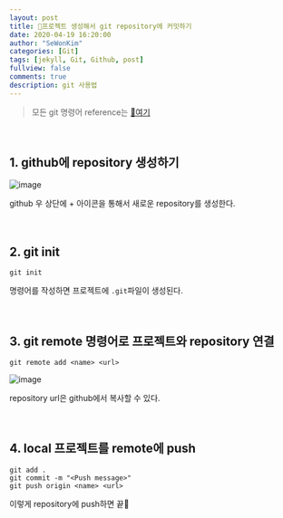 ```yaml
---
layout: post
title: 🍴프로젝트 생성해서 git repository에 커밋하기 
date: 2020-04-19 16:20:00
author: "SeWonKim"
categories: [Git]
tags: [jekyll, Git, Github, post]
fullview: false
comments: true
description: git 사용법
---
```


> 모든 git 명령어 reference는 [📑여기](https://git-scm.com/docs)


　

## 1. github에 repository 생성하기

![image](https://user-images.githubusercontent.com/30452963/79682437-3e7a6700-825d-11ea-83f7-7b0c57a04ba8.png)

github 우 상단에 + 아이콘을 통해서 새로운 repository를 생성한다.


　

## 2. git init

```
git init
```
명령어를 작성하면 프로젝트에 `.git`파일이 생성된다.


　

## 3. git remote 명령어로 프로젝트와 repository 연결

```
git remote add <name> <url>
```

![image](https://user-images.githubusercontent.com/30452963/79682466-7da8b800-825d-11ea-89e4-0d9780c3a2ac.png)

repository url은 github에서 복사할 수 있다.


　

## 4. local 프로젝트를 remote에 push

```
git add .
git commit -m "<Push message>"
git push origin <name> <url>
```

이렇게 repository에 push하면 끝🎉